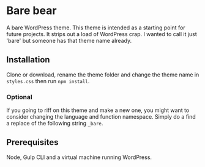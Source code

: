 # Bare bear

A bare WordPress theme. This theme is intended as a starting point for future projects. It strips out a load of WordPress crap. I wanted to call it just 'bare' but someone has that theme name already.

## Installation

Clone or download, rename the theme folder and change the theme name in `styles.css` then run `npm install`.

### Optional

If you going to riff on this theme and make a new one, you might want to consider changing the language and function namespace. Simply do a find a replace of the following string `_bare`.

## Prerequisites

Node, Gulp CLI and a virtual machine running WordPress.
